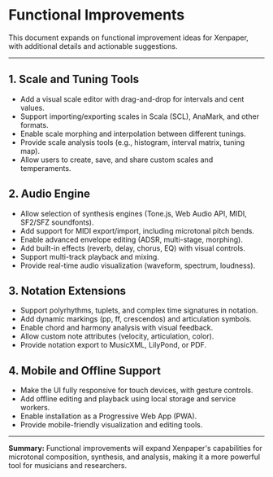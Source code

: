 # Functional Improvements

This document expands on functional improvement ideas for Xenpaper, with additional details and actionable suggestions.

---

## 1. Scale and Tuning Tools
- Add a visual scale editor with drag-and-drop for intervals and cent values.
- Support importing/exporting scales in Scala (SCL), AnaMark, and other formats.
- Enable scale morphing and interpolation between different tunings.
- Provide scale analysis tools (e.g., histogram, interval matrix, tuning map).
- Allow users to create, save, and share custom scales and temperaments.

## 2. Audio Engine
- Allow selection of synthesis engines (Tone.js, Web Audio API, MIDI, SF2/SFZ soundfonts).
- Add support for MIDI export/import, including microtonal pitch bends.
- Enable advanced envelope editing (ADSR, multi-stage, morphing).
- Add built-in effects (reverb, delay, chorus, EQ) with visual controls.
- Support multi-track playback and mixing.
- Provide real-time audio visualization (waveform, spectrum, loudness).

## 3. Notation Extensions
- Support polyrhythms, tuplets, and complex time signatures in notation.
- Add dynamic markings (pp, ff, crescendos) and articulation symbols.
- Enable chord and harmony analysis with visual feedback.
- Allow custom note attributes (velocity, articulation, color).
- Provide notation export to MusicXML, LilyPond, or PDF.

## 4. Mobile and Offline Support
- Make the UI fully responsive for touch devices, with gesture controls.
- Add offline editing and playback using local storage and service workers.
- Enable installation as a Progressive Web App (PWA).
- Provide mobile-friendly visualization and editing tools.

---

**Summary:**
Functional improvements will expand Xenpaper's capabilities for microtonal composition, synthesis, and analysis, making it a more powerful tool for musicians and researchers.
